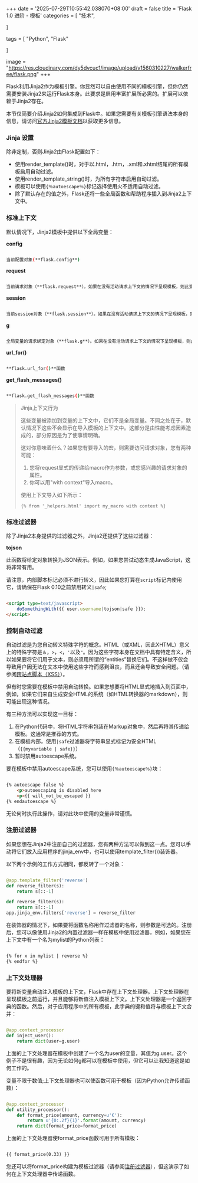 +++
date = '2025-07-29T10:55:42.038070+08:00'
draft = false
title = 'Flask 1.0 进阶 - 模板'
categories = [
    "技术",

]

tags = [
    "Python",
    "Flask"

]

image = "https://res.cloudinary.com/dy5dvcuc1/image/upload/v1560310227/walkerfree/flask.png"
+++

Flask利用Jinja2作为模板引擎。你显然可以自由使用不同的模板引擎，但你仍然需要安装Jinja2来运行Flask本身。此要求是启用丰富扩展所必需的。扩展可以依赖于Jinja2存在。

本节仅简要介绍Jinja2如何集成到Flask中。如果您需要有关模板引擎语法本身的信息，请访问[官方Jinja2模板文档](http://jinja.pocoo.org/docs/templates)以获取更多信息。

### Jinja 设置

除非定制，否则Jinja2由Flask配置如下：

* 使用render\_template()时，对于以.html，.htm，.xml和.xhtml结尾的所有模板启用自动过滤。
* 使用render\_template\_string()时，为所有字符串启用自动过滤。
* 模板可以使用`{％autoescape％}`标记选择使用火不适用自动过滤。
* 除了默认存在的值之外，Flask还将一些全局函数和帮助程序插入到Jinja2上下文中。

### 标准上下文

默认情况下，Jinja2模板中提供以下全局变量：

**config**

```bash

当前配置对象(**flask.config**)

```

**request**

```bash

当前请求对象（**flask.request**）。如果在没有活动请求上下文的情况下呈现模板，则此变量不可用。

```

**session**

```bash

当前session对象（**flask.session**）。如果在没有活动请求上下文的情况下呈现模板，则此变量不可用。

```

**g**

```bash

全局变量的请求绑定对象（**flask.g**）。如果在没有活动请求上下文的情况下呈现模板，则此变量不可用。

```

**url\_for()**

```bash

**flask.url_for()**函数

```

**get\_flash\_messages()**

```bash

**flask.get_flash_messages()**函数

```

> Jinja上下文行为
>
> 这些变量被添加到变量的上下文中，它们不是全局变量。不同之处在于，默认情况下这些不会显示在导入模板的上下文中。这部分是由性能考虑因素造成的，部分原因是为了使事情明确。
>
> 这对你意味着什么？如果您有要导入的宏，则需要访问请求对象，您有两种可能：
>
> 1. 您将request显式的传递给macro作为参数，或您感兴趣的请求对象的属性。
> 2. 你可以用"with context"导入macro。
>
> 使用上下文导入如下所示：
>
> `{% from '_helpers.html' import my_macro with context %}`

### 标准过滤器

除了Jinja2本身提供的过滤器之外，Jinja2还提供了这些过滤器：

**tojson**

此函数将给定对象转换为JSON表示。例如，如果您尝试动态生成JavaScript，这将非常有用。

请注意，内部脚本标记必须不进行转义，因此如果您打算在`script`标记内使用它，请确保在Flask 0.10之前禁用转义`|safe`;

```html

<script type=text/javascript>
	doSomethingWith({{ user.username|tojson|safe }});
</script>

```

### 控制自动过滤

自动过滤是为您自动转义特殊字符的概念。HTML（或XML，因此XHTML）意义上的特殊字符是`＆`，`>`，`<`，`'`以及`"`。因为这些字符本身在文档中具有特定含义，所以如果要将它们用于文本，则必须用所谓的“entities”替换它们。不这样做不仅会导致用户因无法在文本中使用这些字符而感到沮丧，而且还会导致安全问题。（请参阅[跨站点脚本（XSS）](http://flask.pocoo.org/docs/1.0/security/#xss)）。

但有时您需要在模板中禁用自动转换。如果您想要将HTML显式地插入到页面中，例如，如果它们来自生成安全HTML的系统（如HTML转换器的markdown），则可能出现这种情况。

有三种方法可以实现这一目标：

1. 在Python代码中，将HTML字符串包装在Markup对象中，然后再将其传递给模板。这通常是推荐的方式。
2. 在模板内部，使用`|safe`过滤器将字符串显式标记为安全HTML（`{{myvariable | safe}}`）
3. 暂时禁用autoescape系统。

要在模板中禁用autoescape系统，您可以使用`{％autoescape％}`块：

```html

{% autoescape false %}
    <p>autoescaping is disabled here
    <p>{{ will_not_be_escaped }}
{% endautoescape %}

```

无论何时执行此操作，请对此块中使用的变量非常谨慎。

### 注册过滤器

如果您想在Jinja2中注册自己的过滤器，您有两种方法可以做到这一点。您可以手动将它们放入应用程序的jinja\_env中，也可以使用template\_filter())装饰器。

以下两个示例的工作方式相同，都反转了一个对象：

```py

@app.template_filter('reverse')
def reverse_filter(s):
    return s[::-1]

def reverse_filter(s):
    return s[::-1]
app.jinja_env.filters['reverse'] = reverse_filter

```

在装饰器的情况下，如果要将函数名称用作过滤器的名称，则参数是可选的。注册后，您可以像使用Jinja2的内置过滤器一样在模板中使用过滤器，例如，如果您在上下文中有一个名为mylist的Python列表：

```html

{% for x in mylist | reverse %}
{% endfor %}

```

### 上下文处理器

要将新变量自动注入模板的上下文，Flask中存在上下文处理器。上下文处理器在呈现模板之前运行，并且能够将新值注入模板上下文。上下文处理器是一个返回字典的函数。然后，对于应用程序中的所有模板，此字典的键和值将与模板上下文合并：

```py

@app.context_processor
def inject_user():
    return dict(user=g.user)

```

上面的上下文处理器在模板中创建了一个名为user的变量，其值为g.user。这个例子不是很有趣，因为无论如何g都可以在模板中使用，但它可以让我知道这是如何工作的。

变量不限于数值;上下文处理器也可以使函数可用于模板（因为Python允许传递函数）：

```py

@app.context_processor
def utility_processor():
    def format_price(amount, currency=u'€'):
        return u'{0:.2f}{1}'.format(amount, currency)
    return dict(format_price=format_price)

```

上面的上下文处理器使format\_price函数可用于所有模板：

```html

{{ format_price(0.33) }}

```

您还可以将format\_price构建为模板过滤器（请参阅[注册过滤器](http://flask.pocoo.org/docs/1.0/templating/#registering-filters)），但这演示了如何在上下文处理器中传递函数。
